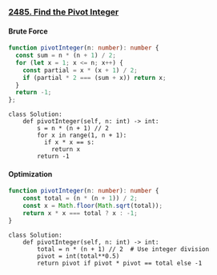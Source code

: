 ### [2485. Find the Pivot Integer](https://leetcode.com/problems/find-the-pivot-integer/)
#### Brute Force
```Typescript
function pivotInteger(n: number): number {
  const sum = n * (n + 1) / 2;
  for (let x = 1; x <= n; x++) {
    const partial = x * (x + 1) / 2;
    if (partial * 2 === (sum + x)) return x;
  }
  return -1;
};
```
```Python3
class Solution:
    def pivotInteger(self, n: int) -> int:
        s = n * (n + 1) // 2
        for x in range(1, n + 1):
          if x * x == s:
            return x
        return -1
```
#### Optimization
```Typescript
function pivotInteger(n: number): number {
    const total = (n * (n + 1)) / 2;
    const x = Math.floor(Math.sqrt(total));
    return x * x === total ? x : -1;
}

```
```Python3
class Solution:
    def pivotInteger(self, n: int) -> int:
        total = n * (n + 1) // 2  # Use integer division
        pivot = int(total**0.5)
        return pivot if pivot * pivot == total else -1
```
